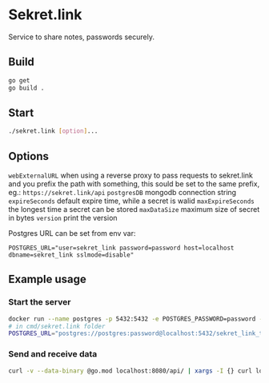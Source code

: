 # Sekret.link

Service to share notes, passwords securely.

## Build

```sh
go get
go build .
```

## Start

```sh
./sekret.link [option]...
```

## Options

`webExternalURL` when using a reverse proxy to pass requests to sekret.link and you prefix the path with something, this sould be set to the same prefix, eg.: `https://sekret.link/api`
`postgresDB` mongodb connection string
`expireSeconds` default expire time, while a secret is walid
`maxExpireSeconds` the longest time a secret can be stored
`maxDataSize` maximum size of secret in bytes
`version` print the version


Postgres URL can be set from env var:

```
POSTGRES_URL="user=sekret_link password=password host=localhost dbname=sekret_link sslmode=disable"
```

## Example usage

### Start the server

```sh
docker run --name postgres -p 5432:5432 -e POSTGRES_PASSWORD=password -e POSTGRES_DB=sekret_link_test -d postgres:13-alpine
# in cmd/sekret.link folder
POSTGRES_URL="postgres://postgres:password@localhost:5432/sekret_link_test?sslmode=disable" go run . -webExternalURL=/api
```

### Send and receive data
```sh
curl -v --data-binary @go.mod localhost:8080/api/ | xargs -I {} curl localhost:8080{}
```


